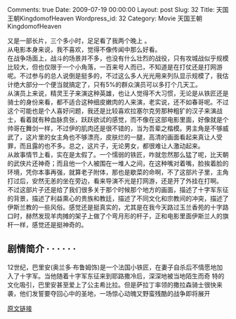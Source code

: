 Comments: true
Date: 2009-07-19 00:00:00
Layout: post
Slug: 32
Title: 天国王朝KingdomofHeaven
Wordpress_id: 32
Category: Movie
天国王朝KingdomofHeaven

  
又是一部长片，三个多小时，足足看了我两个晚上 。  
从电影本身来说，我不喜欢，觉得不像传闻中那么好看。  
在战争场面上，战斗的场景并不多，也没有什么壮烈的战役，只有攻城战似乎规模比较大，但也仅限于一个小角落，一百来号人而已，不知道是在打仗还是打网游呢。不过参与的总人说倒是挺多的，不过这么多人光光用来列队显示规模了，我估计绝大部分一个便当就搞定了，只有5%的群众演员可以多打个几天工。  
从演员上来说，精灵王子来演这种英雄，也让人觉得不大习惯，无论是从铁匠还是骑士的身份来看，都不适合这种细皮嫩肉的人来演，老实说，还不如春哥呢。不过这个可能也是个人喜好问题，我还是比较喜欢拉塞尔克劳那种粗犷的汉子来演战士，看着就有种血脉贲张，跃跃欲试的感觉，而不像在这部电影里面，好像就是个帅哥在舞剑一样，不过伊的肌肉还是很不错的，当为吾辈之楷模。男主角是不够威武了，这片里的女主角也不够漂亮，皮肤烂的一腿，高清的画面看起来真让人受罪，而且露的也不多。总之，这片子，无论男女，都很难让人激动起来。  
从故事情节上看，实在是太假了。一个懦弱的铁匠，咋就忽然那么猛了呢，比天朝的武侠片还神奇；而且他一个人被围在一堆人之间，在这种嘴对着嘴，脸挨着脸的环境，凭你本事再强，就算老子附体，那也是歇菜的命啊，不了这部片子里，主角打过后，安然无恙的坐在旁边，看来导演不光是打网游，还是开了外挂在打啊。  
不过这部片子还是给了我们很多关于那个时候那个地方的画面，描述了十字军东征的背景，描述了利益熏心的贵族和教廷，描述了不同文化和宗教间的冲突，描述了伊斯兰教的一些风俗。感觉还是挺真实的，尤其是在我今天路过玉兰香苑的十字路口时，赫然发现羊肉摊的架子上做了个弯月形的杆子，正和电影里面伊斯兰人的旗杆一样，感觉还是挺神奇的。  


##   


## 剧情简介  · · · · · · 
        

12世纪，巴里安(奥兰多·布鲁姆饰)是一个法国小铁匠，在妻子自杀后不情愿地加入了十字军。当他随着十字军东征来到耶路撒冷后，深深地被当地陌生而奇
特的文化吸引，巴里安甚至爱上了公主希比拉。但是萨拉丁率领的撒拉森骑士很快来袭，他们发誓要夺回心中的圣地，一场惊心动魄又野蛮残酷的战争即将展开

[原文链接](http://lw02nju.blog.163.com/blog/static/1116027920096170384197/)
